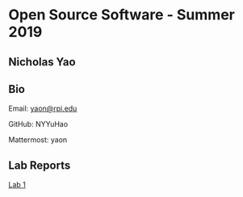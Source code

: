 # Open Source Software - Summer 2019
## Nicholas Yao

## Bio
Email: yaon@rpi.edu

GitHub: NYYuHao

Mattermost: yaon



## Lab Reports
[Lab 1](labs/lab-01/report.md)
